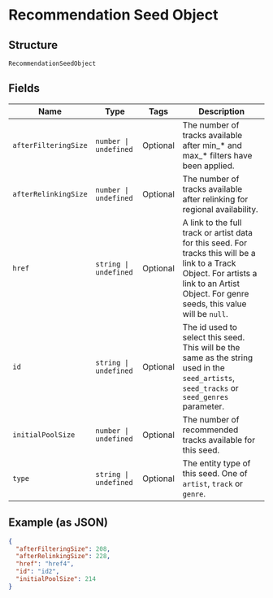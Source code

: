 
# Recommendation Seed Object

## Structure

`RecommendationSeedObject`

## Fields

| Name | Type | Tags | Description |
|  --- | --- | --- | --- |
| `afterFilteringSize` | `number \| undefined` | Optional | The number of tracks available after min\_\* and max\_\* filters have been applied. |
| `afterRelinkingSize` | `number \| undefined` | Optional | The number of tracks available after relinking for regional availability. |
| `href` | `string \| undefined` | Optional | A link to the full track or artist data for this seed. For tracks this will be a link to a Track Object. For artists a link to an Artist Object. For genre seeds, this value will be `null`. |
| `id` | `string \| undefined` | Optional | The id used to select this seed. This will be the same as the string used in the `seed_artists`, `seed_tracks` or `seed_genres` parameter. |
| `initialPoolSize` | `number \| undefined` | Optional | The number of recommended tracks available for this seed. |
| `type` | `string \| undefined` | Optional | The entity type of this seed. One of `artist`, `track` or `genre`. |

## Example (as JSON)

```json
{
  "afterFilteringSize": 208,
  "afterRelinkingSize": 228,
  "href": "href4",
  "id": "id2",
  "initialPoolSize": 214
}
```

